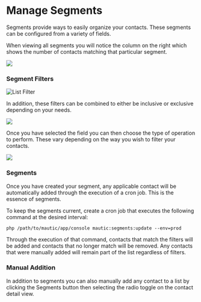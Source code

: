 # Manage Segments

Segments provide ways to easily organize your contacts. These segments can be configured from a variety of fields.

When viewing all segments you will notice the column on the right which shows the number of contacts matching that particular segment.

![](http://drop.dbh.li/image/3v3F2v280n1z/Image%202014-11-16%20at%209.32.16%20PM.png)

### Segment Filters

![List Filter](http://drop.dbh.li/image/3j350h370g0t/Image%202014-11-16%20at%209.13.39%20PM.png)

In addition, these filters can be combined to either be inclusive or exclusive depending on your needs.

![](http://drop.dbh.li/image/2u090o1n252V/Image%202014-11-16%20at%209.16.12%20PM.png)

Once you have selected the field you can then choose the type of operation to perform. These vary depending on the way you wish to filter your contacts.

![](http://drop.dbh.li/image/3o0a32313h07/Image%202014-11-16%20at%209.26.57%20PM.png)

### Segments

Once you have created your segment, any applicable contact will be automatically added through the execution of a cron job. This is the essence of segments.

To keep the segments current, create a cron job that executes the following command at the desired interval:

```
php /path/to/mautic/app/console mautic:segments:update --env=prod
```

Through the execution of that command, contacts that match the filters will be added and contacts that no longer match will be removed. Any contacts that were manually added will remain part of the list regardless of filters.

### Manual Addition

In addition to segments you can also manually add any contact to a list by clicking the Segments button then selecting the radio toggle on the contact detail view.
